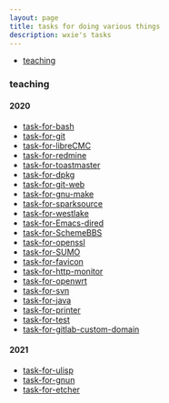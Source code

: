 ```yaml
---
layout: page
title: tasks for doing various things
description: wxie's tasks
---
```


<div class="navbar">
    <div class="navbar-inner">
        <ul class="nav">
            <li><a href="#teaching">teaching</a></li>
        </ul>
    </div>
</div>


### <a name="teaching"></a>teaching

#### 2020

- [task-for-bash](teaching/task-for-bash.org)
- [task-for-git](teaching/task-for-git.org)
- [task-for-libreCMC](teaching/task-for-libreCMC.org)
- [task-for-redmine](teaching/task-for-redmine.org)
- [task-for-toastmaster](teaching/task-for-toastmaster.org)
- [task-for-dpkg](teaching/task-for-dpkg.org)
- [task-for-git-web](teaching/task-for-git-web.org)
- [task-for-gnu-make](teaching/task-for-gnu-make.org)
- [task-for-sparksource](teaching/task-for-sparksource.org)
- [task-for-westlake](teaching/task-for-westlake.org)
- [task-for-Emacs-dired](teaching/task-for-Emacs-dired.org)
- [task-for-SchemeBBS](teaching/task-for-SchemeBBS.org)
- [task-for-openssl](teaching/task-for-openssl.org)
- [task-for-SUMO](teaching/task-for-SUMO.org)
- [task-for-favicon](teaching/task-for-favicon.org)
- [task-for-http-monitor](teaching/task-for-http-monitor.org)
- [task-for-openwrt](teaching/task-for-openwrt.org)
- [task-for-svn](teaching/task-for-svn.org)
- [task-for-java](teaching/task-for-java.org)
- [task-for-printer](teaching/task-for-printer.org)
- [task-for-test](teaching/task-for-test.org)
- [task-for-gitlab-custom-domain](teaching/task-for-gitlab-custom-domain.org)

#### 2021
- [task-for-ulisp](teaching/task-for-ulisp.org)
- [task-for-gnun](teaching/task-for-gnun.org)
- [task-for-etcher](teaching/task-for-etcher.org)
